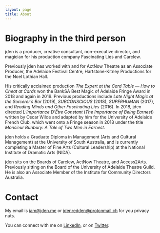 ```yaml
---
layout: page
title: About
---
```


# Biography in the third person

jden is a producer, creative consultant, non-executive director, and magician for his production company Fascinating Lies and Carclew. 

Previously jden has worked with and for ActNow Theatre as an Associate Producer, the Adelaide Festival Centre, Hartstone-Kitney Productions for the Noel Lothian Hall. 

His critically acclaimed production *The Expert at the Card Table — How to Cheat at Cards* won the BankSA Best Magic of Adelaide Fringe Award in 2018 and again in 2019.  Previous productions include *Late Night Magic at the Sorcerer’s Bar* (2019), *SUBCONSCIOUS* (2018), *SUPERHUMAN* (2017), and *Reading Minds and Other Fascinating Lies* (2016). In 2018, jden directed *L’Importance D’Être Constant* (*The Importance of Being Earnest*) written by Oscar Wilde and adapted by him for the University of Adelaide French Club, which went onto a Fringe season in 2018 under the title *Monsieur Bunbury: A Tale of Two Men in Earnest*.

jden holds a Graduate Diploma in Management (Arts and Cultural Management) at the University of South Australia, and is currently completing a Master of Fine Arts (Cultural Leadership) at the National Institute of Dramatic Arts (NIDA).

jden sits on the Boards of Carclew, ActNow Theatre, and Access2Arts. Previously sitting on the Board of the University of Adelaide Theatre Guild. He is also an Associate Member of the Institute for Community Directors Australia.

# Contact

My email is [iam@jden.me](mailto:iam@jden.me) or [jdenredden@protonmail.ch](mailto:jdenredden@protonmail.ch) for you privacy nuts. 

You can connect with me on [LinkedIn](https://www.linkedin.com/in/jdenredden), or on [Twitter](https://www.twitter.com/jden). 